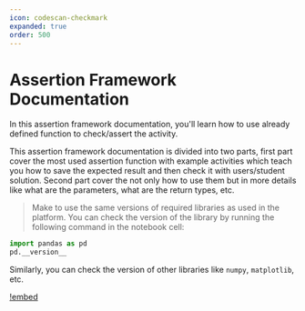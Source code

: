 ```yaml
---
icon: codescan-checkmark
expanded: true
order: 500
---
```


# Assertion Framework Documentation

In this assertion framework documentation, you'll learn how to use already defined function to check/assert the activity.

This assertion framework documentation is divided into two parts, first part cover the most used assertion function with example activities which teach you how to save the expected result and then check it with users/student solution. Second part cover the not only how to use them but in more details like what are the parameters, what are the return types, etc.

> Make to use the same versions of required libraries as used in the platform. You can check the version of the library by running the following command in the notebook cell:

```python
import pandas as pd
pd.__version__
```

Similarly, you can check the version of other libraries like `numpy`, `matplotlib`, etc.

[!embed](https://www.loom.com/embed/a5b4f16f168f40968990d0249a13aace?sid=a8c2dcff-60eb-4106-80ab-81b1f1ca1b73)
